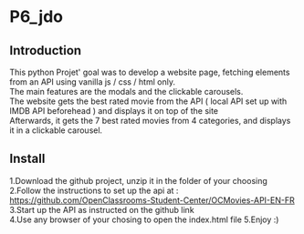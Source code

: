 # P6_jdo

## Introduction

This python Projet' goal was to develop a website page, fetching elements from an API using vanilla js / css / html only.  
The main features are the modals and the clickable carousels.  
The website gets the best rated movie from the API ( local API set up with IMDB API beforehead ) and displays it on top of the site  
Afterwards, it gets the 7 best rated movies from 4 categories, and displays it in a clickable carousel.


## Install
1.Download the github project, unzip it in the folder of your choosing  
2.Follow the instructions to set up the api at : https://github.com/OpenClassrooms-Student-Center/OCMovies-API-EN-FR  
3.Start up the API as instructed on the github link  
4.Use any browser of your chosing to open the index.html file
5.Enjoy :)

